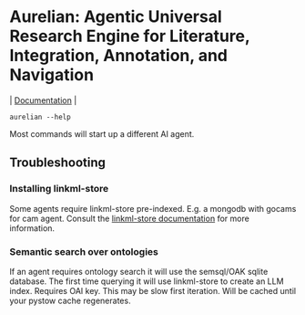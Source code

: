 # Aurelian: Agentic Universal Research Engine for Literature, Integration, Annotation, and Navigation

| [Documentation](https://monarch-initiative.github.io/oak_agent) |

```
aurelian --help
```

Most commands will start up a different AI agent.

## Troubleshooting

### Installing linkml-store

Some agents require linkml-store pre-indexed. E.g. a mongodb with gocams for cam agent.
Consult the [linkml-store documentation](https://linkml.io/linkml-store/) for more information.

### Semantic search over ontologies

If an agent requires ontology search it will use the semsql/OAK sqlite database.
The first time querying it will use linkml-store to create an LLM index. Requires OAI key.
This may be slow first iteration. Will be cached until your pystow cache regenerates.